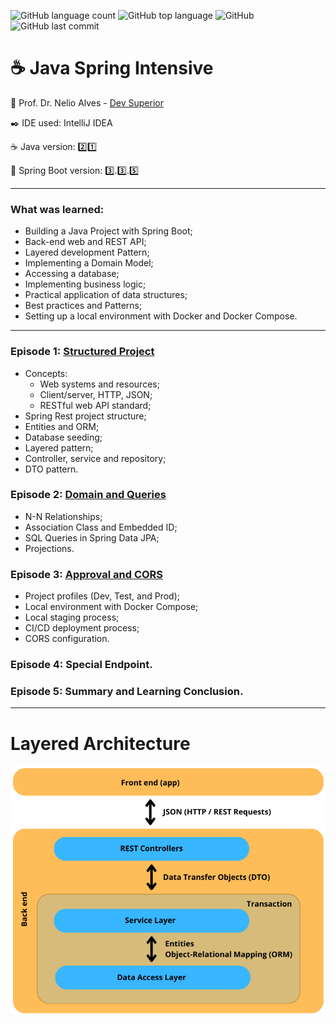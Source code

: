 ![GitHub language count](https://img.shields.io/github/languages/count/souzafcharles/Java-Spring-Intensive)
![GitHub top language](https://img.shields.io/github/languages/top/souzafcharles/Java-Spring-Intensive)
![GitHub](https://img.shields.io/github/license/souzafcharles/Java-Spring-Intensive)
![GitHub last commit](https://img.shields.io/github/last-commit/souzafcharles/Java-Spring-Intensive)


# :coffee: Java Spring Intensive

:triangular_flag_on_post: Prof. Dr. Nelio Alves - [Dev Superior](https://devsuperior.com.br)

:black_nib: IDE used: IntelliJ IDEA

:coffee: Java version: 2️⃣1️⃣

:leaves: Spring Boot version: 3️⃣.3️⃣.5️⃣

---
### What was learned:
- Building a Java Project with Spring Boot;
- Back-end web and REST API;
- Layered development Pattern;
- Implementing a Domain Model;
- Accessing a database;
- Implementing business logic;
- Practical application of data structures;
- Best practices and Patterns;
- Setting up a local environment with Docker and Docker Compose.
 
---

### Episode 1: [Structured Project](https://github.com/souzafcharles/Java-Spring-Intensive/tree/main/Episode_1_Structured_Project/dslist)
- Concepts:
   - Web systems and resources;
   - Client/server, HTTP, JSON;
   - RESTful web API standard;
- Spring Rest project structure;
- Entities and ORM;
- Database seeding;
- Layered pattern;
- Controller, service and repository;
- DTO pattern.

### Episode 2: [Domain and Queries](https://github.com/souzafcharles/Java-Spring-Intensive/tree/main/Episode_2_Domain_and_Queries/dslist)
- N-N Relationships; 
- Association Class and Embedded ID; 
- SQL Queries in Spring Data JPA; 
- Projections.

### Episode 3: [Approval and CORS](https://github.com/souzafcharles/Java-Spring-Intensive/tree/main/Episode_3_Approval_and_CORS/dslist)
- Project profiles (Dev, Test, and Prod);
- Local environment with Docker Compose;
- Local staging process;
- CI/CD deployment process;
- CORS configuration.

### Episode 4: Special Endpoint.
### Episode 5: Summary and Learning Conclusion.

---

# Layered Architecture
![Layered Architecture](https://github.com/souzafcharles/Java-Spring-Intensive/blob/main/layered_architecture.png)
